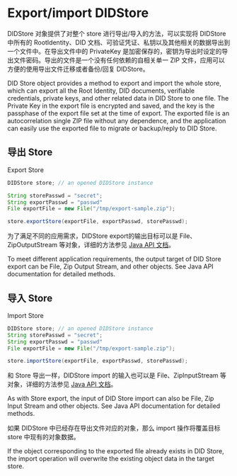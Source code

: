 # Export/import DIDStore

DIDStore 对象提供了对整个 store 进行导出/导入的方法，可以实现将 DIDStore 中所有的 RootIdentity、DID 文档、可验证凭证、私钥以及其他相关的数据导出到一个文件中。在导出文件中的 PrivateKey 是加密保存的，密钥为导出时设定的导出文件密码。导出的文件是一个没有任何依赖的自相关单一 ZIP 文件，应用可以方便的使用导出文件迁移或者备份/回复 DIDStore。

DID Store object provides a method to export and import the whole store, which can export all the Root Identity, DID documents, verifiable credentials, private keys, and other related data in DID Store to one file. The Private Key in the export file is encrypted and saved, and the key is the passphase of the export file set at the time of export. The exported file is an autocorrelation single ZIP file without any dependence, and the application can easily use the exported file to migrate or backup/reply to DID Store.

## 导出 Store

Export Store

```java
DIDStore store; // an opened DIDStore instance

String storePasswd = "secret";
String exportPasswd = "passwd"
File exportFile = new File("/tmp/export-sample.zip");

store.exportStore(exportFile, exportPasswd, storePasswd);
```

为了满足不同的应用需求，DIDStore export的输出目标可以是 File、ZipOutputStream 等对象，详细的方法参见 [Java API 文档](https://todo/url/to/javadoc)。

To meet different application requirements, the output target of DID Store export can be File, Zip Output Stream, and other objects. See Java API documentation for detailed methods.

## 导入 Store

Import Store

```java
DIDStore store; // an opened DIDStore instance
String storePasswd = "secret";
String exportPasswd = "passwd"
File exportFile = new File("/tmp/export-sample.zip");

store.importStore(exportFile, exportPasswd, storePasswd);
```

和 Store 导出一样，DIDStore import 的输入也可以是 File、ZipInputStream 等对象，详细的方法参见 [Java API 文档](https://todo/url/to/javadoc)。

As with Store export, the input of DID Store import can also be File, Zip Input Stream and other objects. See Java API documentation for detailed methods.

如果 DIDStore 中已经存在导出文件对应的对象，那么 import 操作将覆盖目标 store 中现有的对象数据。

If the object corresponding to the exported file already exists in DID Store, the import operation will overwrite the existing object data in the target store.
